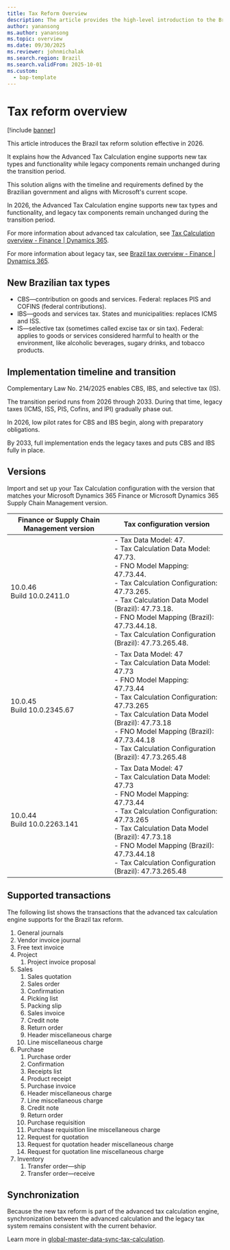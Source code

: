 ```yaml
---
title: Tax Reform Overview
description: The article provides the high-level introduction to the Brazil tax reform since 2026
author: yanansong
ms.author: yanansong
ms.topic: overview
ms.date: 09/30/2025
ms.reviewer: johnmichalak
ms.search.region: Brazil
ms.search.validFrom: 2025-10-01
ms.custom: 
  - bap-template
---
```


# Tax reform overview

[!include [banner](../../includes/banner.md)]

This article introduces the Brazil tax reform solution effective in 2026.

It explains how the Advanced Tax Calculation engine supports new tax types and functionality while legacy components remain unchanged during the transition period.

This solution aligns with the timeline and requirements defined by the Brazilian government and aligns with Microsoft's current scope.

In 2026, the Advanced Tax Calculation engine supports new tax types and functionality, and legacy tax components remain unchanged during the transition period.

For more information about advanced tax calculation, see [Tax Calculation overview - Finance | Dynamics 365](/dynamics365/finance/localizations/global/global-tax-calcuation-service-overview?context=%2Fdynamics365%2Fcontext%2Ffinance).

For more information about legacy tax, see [Brazil tax overview - Finance | Dynamics 365](/dynamics365/finance/localizations/brazil/latam-bra-calculate-taxes).

## New Brazilian tax types
- CBS—contribution on goods and services. Federal: replaces PIS and COFINS (federal contributions).
- IBS—goods and services tax. States and municipalities: replaces ICMS and ISS.
- IS—selective tax (sometimes called excise tax or sin tax). Federal: applies to goods or services considered harmful to health or the environment, like alcoholic beverages, sugary drinks, and tobacco products.

## Implementation timeline and transition

Complementary Law No. 214/2025 enables CBS, IBS, and selective tax (IS). 

The transition period runs from 2026 through 2033. During that time, legacy taxes (ICMS, ISS, PIS, Cofins, and IPI) gradually phase out. 

In 2026, low pilot rates for CBS and IBS begin, along with preparatory obligations. 

By 2033, full implementation ends the legacy taxes and puts CBS and IBS fully in place.

## Versions
Import and set up your Tax Calculation configuration with the version that matches your Microsoft Dynamics 365 Finance or Microsoft Dynamics 365 Supply Chain Management version.

| Finance or Supply Chain Management version | Tax configuration version |
|--------------------------------------------|------------------------------------------|
| 10.0.46 <br> Build 10.0.2411.0             | - Tax Data Model: 47.                   <br>- Tax Calculation Data Model: 47.73. <br>- FNO Model Mapping: 47.73.44.         <br>- Tax Calculation Configuration: 47.73.265. <br>- Tax Calculation Data Model (Brazil): 47.73.18. <br>- FNO Model Mapping (Brazil): 47.73.44.18. <br>- Tax Calculation Configuration (Brazil): 47.73.265.48. |
| 10.0.45 <br> Build 10.0.2345.67            | - Tax Data Model: 47                    <br>- Tax Calculation Data Model: 47.73  <br>- FNO Model Mapping: 47.73.44         <br>- Tax Calculation Configuration: 47.73.265 <br>- Tax Calculation Data Model (Brazil): 47.73.18 <br>- FNO Model Mapping (Brazil): 47.73.44.18 <br>- Tax Calculation Configuration (Brazil): 47.73.265.48 |
| 10.0.44 <br> Build 10.0.2263.141           | - Tax Data Model: 47                    <br>- Tax Calculation Data Model: 47.73  <br>- FNO Model Mapping: 47.73.44         <br>- Tax Calculation Configuration: 47.73.265 <br>- Tax Calculation Data Model (Brazil): 47.73.18 <br>- FNO Model Mapping (Brazil): 47.73.44.18 <br>- Tax Calculation Configuration (Brazil): 47.73.265.48 |

## Supported transactions
The following list shows the transactions that the advanced tax calculation engine supports for the Brazil tax reform.

1. General journals
1. Vendor invoice journal
1. Free text invoice
1. Project
   1. Project invoice proposal
1. Sales
   1. Sales quotation
   1. Sales order
   1. Confirmation
   1. Picking list
   1. Packing slip
   1. Sales invoice
   1. Credit note
   1. Return order
   1. Header miscellaneous charge
   1. Line miscellaneous charge
1. Purchase
   1. Purchase order
   1. Confirmation
   1. Receipts list
   1. Product receipt
   1. Purchase invoice
   1. Header miscellaneous charge
   1. Line miscellaneous charge
   1. Credit note
   1. Return order
   1. Purchase requisition
   1. Purchase requisition line miscellaneous charge
   1. Request for quotation
   1. Request for quotation header miscellaneous charge
   1. Request for quotation line miscellaneous charge
1. Inventory
   1. Transfer order—ship
   1. Transfer order—receive

## Synchronization

Because the new tax reform is part of the advanced tax calculation engine, synchronization between the advanced calculation and the legacy tax system remains consistent with the current behavior.

Learn more in [global-master-data-sync-tax-calculation](../global/global-master-data-sync-tax-calculation-service-finance.md).



